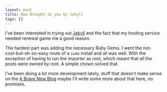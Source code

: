 ```yaml
---
layout: post
title: Now Brought to you by Jekyll
tags: []
---
```


I've been interested in trying out [Jekyll](http://jekyllrb.com/) and the fact that my hosting service needed renewal game me a good reason.

The hardest part was adding the necessary Ruby Gems. I went the not-cool-but-oh-so-easy route of a `sudo` install and all was well. With the exception of having to run the importer as root, which meant that all the posts were owned by root. A simple chown solved that.

I've been doing a lot more development lately, stuff that doesn't make sense on the [A Brave New Blog](http://abravenew.com/blog) maybe I'll write some more about that here, no promises.
